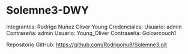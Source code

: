 # Solemne3-DWY
Integrantes: Rodrigo Nuñez
             Oliver Young
Credenciales: 
Usuario: admin Contraseña: admin
Usuario: Young_Oliver Contraseña: Goloarcouch1

Repositorio GitHub: https://github.com/Rodrigonu8/Solemne3.git
